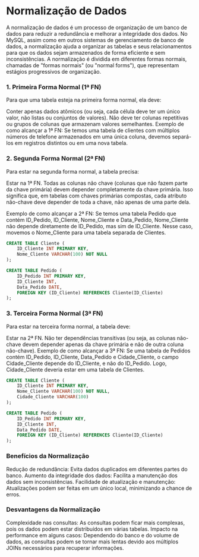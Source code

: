 # Normalização de Dados

A normalização de dados é um processo de organização de um banco de dados para reduzir a redundância e melhorar a integridade dos dados. No MySQL, assim como em outros sistemas de gerenciamento de banco de dados, a normalização ajuda a organizar as tabelas e seus relacionamentos para que os dados sejam armazenados de forma eficiente e sem inconsistências. A normalização é dividida em diferentes formas normais, chamadas de "formas normais" (ou "normal forms"), que representam estágios progressivos de organização.


### 1. Primeira Forma Normal (1ª FN)
Para que uma tabela esteja na primeira forma normal, ela deve:

Conter apenas dados atômicos (ou seja, cada célula deve ter um único valor, não listas ou conjuntos de valores).
Não deve ter colunas repetitivas ou grupos de colunas que armazenam valores semelhantes.
Exemplo de como alcançar a 1ª FN: Se temos uma tabela de clientes com múltiplos números de telefone armazenados em uma única coluna, devemos separá-los em registros distintos ou em uma nova tabela.


### 2. Segunda Forma Normal (2ª FN)
Para estar na segunda forma normal, a tabela precisa:

Estar na 1ª FN.
Todas as colunas não chave (colunas que não fazem parte da chave primária) devem depender completamente da chave primária.
Isso significa que, em tabelas com chaves primárias compostas, cada atributo não-chave deve depender de toda a chave, não apenas de uma parte dela.

Exemplo de como alcançar a 2ª FN: Se temos uma tabela Pedido que contém ID_Pedido, ID_Cliente, Nome_Cliente e Data_Pedido, Nome_Cliente não depende diretamente de ID_Pedido, mas sim de ID_Cliente. Nesse caso, movemos o Nome_Cliente para uma tabela separada de Clientes.
```sql
CREATE TABLE Cliente (
    ID_Cliente INT PRIMARY KEY,
    Nome_Cliente VARCHAR(100) NOT NULL
);

CREATE TABLE Pedido (
    ID_Pedido INT PRIMARY KEY,
    ID_Cliente INT,
    Data_Pedido DATE,
    FOREIGN KEY (ID_Cliente) REFERENCES Cliente(ID_Cliente)
);
```


### 3. Terceira Forma Normal (3ª FN)
Para estar na terceira forma normal, a tabela deve:

Estar na 2ª FN.
Não ter dependências transitivas (ou seja, as colunas não-chave devem depender apenas da chave primária e não de outra coluna não-chave).
Exemplo de como alcançar a 3ª FN: Se uma tabela de Pedidos contém ID_Pedido, ID_Cliente, Data_Pedido e Cidade_Cliente, o campo Cidade_Cliente depende do ID_Cliente, e não do ID_Pedido. Logo, Cidade_Cliente deveria estar em uma tabela de Clientes.

```sql
CREATE TABLE Cliente (
    ID_Cliente INT PRIMARY KEY,
    Nome_Cliente VARCHAR(100) NOT NULL,
    Cidade_Cliente VARCHAR(100)
);

CREATE TABLE Pedido (
    ID_Pedido INT PRIMARY KEY,
    ID_Cliente INT,
    Data_Pedido DATE,
    FOREIGN KEY (ID_Cliente) REFERENCES Cliente(ID_Cliente)
);
```


### Benefícios da Normalização

Redução de redundância: Evita dados duplicados em diferentes partes do banco.
Aumento da integridade dos dados: Facilita a manutenção dos dados sem inconsistências.
Facilidade de atualização e manutenção: Atualizações podem ser feitas em um único local, minimizando a chance de erros.

### Desvantagens da Normalização

Complexidade nas consultas: As consultas podem ficar mais complexas, pois os dados podem estar distribuídos em várias tabelas.
Impacto na performance em alguns casos: Dependendo do banco e do volume de dados, as consultas podem se tornar mais lentas devido aos múltiplos JOINs necessários para recuperar informações.
